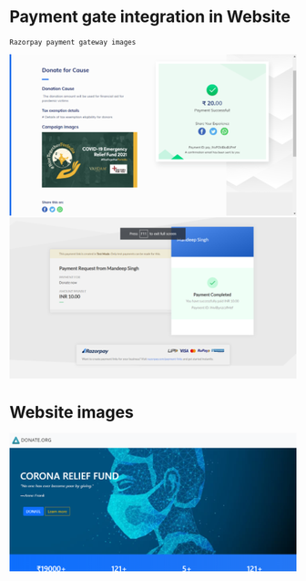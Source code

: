 # Payment gate integration in Website

 


    Razorpay payment gateway images

>   

  


![Wesite banner](ss2.png)
![](ss4.png)

# Website images
![](ss5.png)
